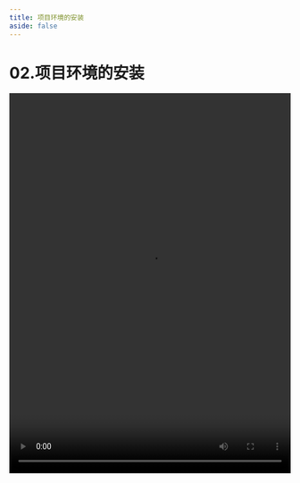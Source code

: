 ```yaml
---
title: 项目环境的安装
aside: false
---
```


# 02.项目环境的安装

<video autoplay src="http://qn.chinavanes.com/nodejs/module-27/02.项目环境的安装.mp4" controls controlsList="nodownload" width="100%" height="680"/>

